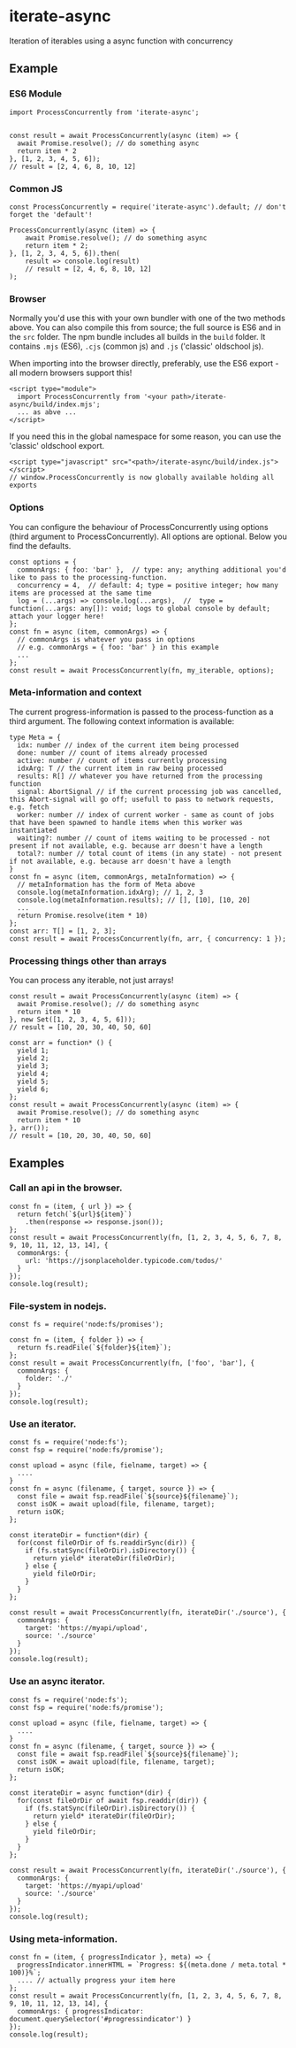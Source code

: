 # iterate-async

Iteration of iterables using a async function with concurrency
 
## Example

### ES6 Module

```
import ProcessConcurrently from 'iterate-async';


const result = await ProcessConcurrently(async (item) => {
  await Promise.resolve(); // do something async
  return item * 2
}, [1, 2, 3, 4, 5, 6]);
// result = [2, 4, 6, 8, 10, 12]
```

### Common JS

```
const ProcessConcurrently = require('iterate-async').default; // don't forget the 'default'!

ProcessConcurrently(async (item) => {
    await Promise.resolve(); // do something async
    return item * 2;
}, [1, 2, 3, 4, 5, 6]).then(
    result => console.log(result)
    // result = [2, 4, 6, 8, 10, 12]
);
```

### Browser

Normally you'd use this with your own bundler with one of the two methods above.
You can also compile this from source; the full source is ES6 and in the `src` folder.
The npm bundle includes all builds in the `build` folder. It contains `.mjs` (ES6), `.cjs` (common js) and `.js` ('classic' oldschool js).

When importing into the browser directly, preferably, use the ES6 export - all modern browsers support this!

```
<script type="module">
  import ProcessConcurrently from '<your path>/iterate-async/build/index.mjs';
  ... as abve ...
</script>
```

If you need this in the global namespace for some reason, you can use the 'classic' oldschool export.

```
<script type="javascript" src="<path>/iterate-async/build/index.js"></script>
// window.ProcessConcurrently is now globally available holding all exports
```

### Options

You can configure the behaviour of ProcessConcurrently using options (third argument to ProcessConcurrently).
All options are optional. Below you find the defaults.

```
const options = {
  commonArgs: { foo: 'bar' },  // type: any; anything additional you'd like to pass to the processing-function.
  concurrency = 4,  // default: 4; type = positive integer; how many items are processed at the same time
  log = (...args) => console.log(...args),  //  type = function(...args: any[]): void; logs to global console by default; attach your logger here!
};
const fn = async (item, commonArgs) => {
  // commonArgs is whatever you pass in options
  // e.g. commonArgs = { foo: 'bar' } in this example
  ...
};
const result = await ProcessConcurrently(fn, my_iterable, options);
```

### Meta-information and context

The current progress-information is passed to the process-function as a third argument.
The following context information is available:

```
type Meta = {
  idx: number // index of the current item being processed
  done: number // count of items already processed
  active: number // count of items currently processing
  idxArg: T // the current item in raw being processed
  results: R[] // whatever you have returned from the processing function
  signal: AbortSignal // if the current processing job was cancelled, this Abort-signal will go off; usefull to pass to network requests, e.g. fetch
  worker: number // index of current worker - same as count of jobs that have been spawned to handle items when this worker was instantiated
  waiting?: number // count of items waiting to be processed - not present if not available, e.g. because arr doesn't have a length
  total?: number // total count of items (in any state) - not present if not available, e.g. because arr doesn't have a length
}
const fn = async (item, commonArgs, metaInformation) => {
  // metaInformation has the form of Meta above
  console.log(metaInformation.idxArg); // 1, 2, 3
  console.log(metaInformation.results); // [], [10], [10, 20]
  ...
  return Promise.resolve(item * 10)
};
const arr: T[] = [1, 2, 3];
const result = await ProcessConcurrently(fn, arr, { concurrency: 1 });
```

### Processing things other than arrays

You can process any iterable, not just arrays!
```
const result = await ProcessConcurrently(async (item) => {
  await Promise.resolve(); // do something async
  return item * 10
}, new Set([1, 2, 3, 4, 5, 6]));
// result = [10, 20, 30, 40, 50, 60]
```

```
const arr = function* () {
  yield 1;
  yield 2;
  yield 3;
  yield 4;
  yield 5;
  yield 6;
};
const result = await ProcessConcurrently(async (item) => {
  await Promise.resolve(); // do something async
  return item * 10
}, arr());
// result = [10, 20, 30, 40, 50, 60]
```

## Examples

### Call an api in the browser.

```
const fn = (item, { url }) => {
  return fetch(`${url}${item}`)
    .then(response => response.json());
};
const result = await ProcessConcurrently(fn, [1, 2, 3, 4, 5, 6, 7, 8, 9, 10, 11, 12, 13, 14], {
  commonArgs: {
    url: 'https://jsonplaceholder.typicode.com/todos/'
  }
});
console.log(result);
```

### File-system in nodejs.

```
const fs = require('node:fs/promises');

const fn = (item, { folder }) => {
  return fs.readFile(`${folder}${item}`);
};
const result = await ProcessConcurrently(fn, ['foo', 'bar'], {
  commonArgs: {
    folder: './'
  }
});
console.log(result);
```

### Use an iterator.

```
const fs = require('node:fs');
const fsp = require('node:fs/promise');

const upload = async (file, fielname, target) => {
  ....
}
const fn = async (filename, { target, source }) => {
  const file = await fsp.readFile(`${source}${filename}`);
  const isOK = await upload(file, filename, target);
  return isOK;
};

const iterateDir = function*(dir) {
  for(const fileOrDir of fs.readdirSync(dir)) {
    if (fs.statSync(fileOrDir).isDirectory()) {
      return yield* iterateDir(fileOrDir);
    } else {
      yield fileOrDir;
    }    
  }
};

const result = await ProcessConcurrently(fn, iterateDir('./source'), {
  commonArgs: {
    target: 'https://myapi/upload',
    source: './source'
  }
});
console.log(result);
```

### Use an async iterator.

```
const fs = require('node:fs');
const fsp = require('node:fs/promise');

const upload = async (file, fielname, target) => {
  ....
}
const fn = async (filename, { target, source }) => {
  const file = await fsp.readFile(`${source}${filename}`);
  const isOK = await upload(file, filename, target);
  return isOK;
};

const iterateDir = async function*(dir) {
  for(const fileOrDir of await fsp.readdir(dir)) {
    if (fs.statSync(fileOrDir).isDirectory()) {
      return yield* iterateDir(fileOrDir);
    } else {
      yield fileOrDir;
    }    
  }
};

const result = await ProcessConcurrently(fn, iterateDir('./source'), {
  commonArgs: {
    target: 'https://myapi/upload'
    source: './source'
  }
});
console.log(result);
```

### Using meta-information.

```
const fn = (item, { progressIndicator }, meta) => {
  progressIndicator.innerHTML = `Progress: ${(meta.done / meta.total * 100)}%`;
  .... // actually progress your item here
};
const result = await ProcessConcurrently(fn, [1, 2, 3, 4, 5, 6, 7, 8, 9, 10, 11, 12, 13, 14], {
  commonArgs: { progressIndicator: document.querySelector('#progressindicator') }
});
console.log(result);
```

